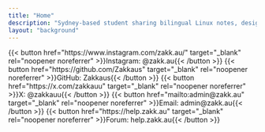 ```yaml
---
title: "Home"
description: "Sydney-based student sharing bilingual Linux notes, design play, and long-distance life snapshots."
layout: "background"
---
```


<div class="not-prose flex flex-wrap justify-center gap-3 mt-8">
	{{< button href="https://www.instagram.com/zakk.au/" target="_blank" rel="noopener noreferrer" >}}Instagram: @zakk.au{{< /button >}}
	{{< button href="https://github.com/Zakkaus" target="_blank" rel="noopener noreferrer" >}}GitHub: Zakkaus{{< /button >}}
	{{< button href="https://x.com/zakkauu" target="_blank" rel="noopener noreferrer" >}}X: @zakkauu{{< /button >}}
	{{< button href="mailto:admin@zakk.au" target="_blank" rel="noopener noreferrer" >}}Email: admin@zakk.au{{< /button >}}
	{{< button href="https://help.zakk.au" target="_blank" rel="noopener noreferrer" >}}Forum: help.zakk.au{{< /button >}}
</div>





